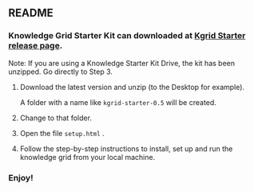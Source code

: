 ## README

### Knowledge Grid Starter Kit can downloaded at [Kgrid Starter release page](https://github.com/kgrid/kgrid-starter/releases).

Note: If you are using a Knowledge Starter Kit Drive, the kit has been unzipped. Go directly to Step 3.

1. Download the latest version and unzip (to the Desktop for example).

   A folder with a name like `kgrid-starter-0.5` will be created.

2. Change to that folder.

3. Open the file `setup.html` .

4. Follow the step-by-step instructions to install, set up and run the knowledge grid from your local machine.


### Enjoy!

